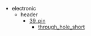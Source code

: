 * electronic
  * header
    * [39_pin](electronic/header/39_pin)
      * [through_hole_short](electronic/header/39_pin/through_hole_short)
